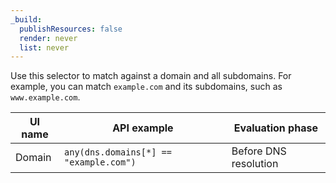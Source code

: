 ```yaml
---
_build:
  publishResources: false
  render: never
  list: never
---
```


Use this selector to match against a domain and all subdomains. For example, you can match `example.com` and its subdomains, such as `www.example.com`.

| UI name | API example                            | Evaluation phase      |
| ------- | -------------------------------------- | --------------------- |
| Domain  | `any(dns.domains[*] == "example.com")` | Before DNS resolution |
